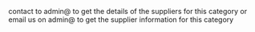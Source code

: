 contact to admin@ to get the details of the suppliers for this category 
or email us on admin@ to get the supplier information for this category
